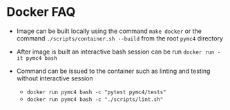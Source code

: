 # Docker FAQ

* Image can be built locally using the command `make docker` or the command
 `./scripts/container.sh --build` from the root `pymc4` directory
 
* After image is built an interactive bash session can be run 
`docker run -it pymc4 bash`

* Command can be issued to the container such as linting and testing
 without interactive session
  * `docker run pymc4 bash -c "pytest pymc4/tests"`
  * `docker run pymc4 bash -c "./scripts/lint.sh"`
